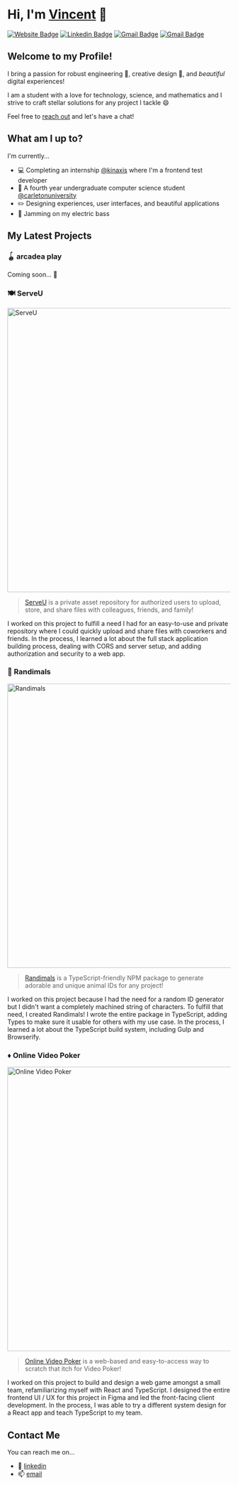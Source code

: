# Hi, I'm [Vincent](https://vincentnguyen.ca) 🌺

[![Website Badge](https://img.shields.io/badge/-vincentnguyen.ca-EF444F?style=flat&logo=google-chrome&logoColor=white&link=https://vincentnguyen.ca)](https://vincentnguyen.ca)
[![Linkedin Badge](https://img.shields.io/badge/-vinhvn-EF444F?style=flat&logo=Linkedin&logoColor=white&link=https://www.linkedin.com/in/vinhvn/)](https://www.linkedin.com/in/vinhvn/)
[![Gmail Badge](https://img.shields.io/badge/-resume.pdf-EF444F?style=flat&logo=pinboard&logoColor=white&link=https://vincentnguyen.ca/resume_2021.pdf)](https://vincentnguyen.ca/resume_2021.pdf)
[![Gmail Badge](https://img.shields.io/badge/-vinhh.nguyen@carleton.ca-EF444F?style=flat&logo=Gmail&logoColor=white&link=mailto:vinhh.nguyen@carleton.ca)](mailto:vinhh.nguyen@carleton.ca)

## Welcome to my Profile!

I bring a passion for robust engineering 🚀, creative design 🎨, and *beautiful* digital experiences!

I am a student with a love for technology, science, and mathematics and I strive to craft stellar solutions for any project I tackle 😄

Feel free to [reach out](#contact-me) and let's have a chat!

## What am I up to?

I'm currently...

- 💻 Completing an internship [@kinaxis](https://kinaxis.com) where I'm a frontend test developer
- 📖 A fourth year undergraduate computer science student [@carletonuniversity](https://carleton.ca)
- ✏️ Designing experiences, user interfaces, and beautiful applications
- 🎸 Jamming on my electric bass

## My Latest Projects

### 🪀 arcadea play

Coming soon... 🤫

### 🍽️ ServeU

<img src="https://s.vincentnguyen.ca/SpinuloseRightAustraliansilkyterrier.png" alt="ServeU" width="640px">

> [ServeU](https://github.com/vinhvn/serve-u) is a private asset repository for authorized users to upload, store, and share files with colleagues, friends, and family!

I worked on this project to fulfill a need I had for an easy-to-use and private repository where I could quickly upload and share files with coworkers and friends. In the process, I learned a lot about the full stack application building process, dealing with CORS and server setup, and adding authorization and security to a web app.

### 🐻 Randimals

<img src="https://i.imgur.com/6gDeANq.png" alt="Randimals" width="640px">

> [Randimals](https://github.com/vinhvn/randimals) is a TypeScript-friendly NPM package to generate adorable and unique animal IDs for any project!

I worked on this project because I had the need for a random ID generator but I didn't want a completely machined string of characters. To fulfill that need, I created Randimals! I wrote the entire package in TypeScript, adding Types to make sure it usable for others with my use case. In the process, I learned a lot about the TypeScript build system, including Gulp and Browserify.

### ♦️ Online Video Poker

<img src="https://i.imgur.com/i7AZcqK.gif" alt="Online Video Poker" width="640px">

> [Online Video Poker](https://github.com/NAEK2K/online-video-poker) is a web-based and easy-to-access way to scratch that itch for Video Poker!

I worked on this project to build and design a web game amongst a small team, refamiliarizing myself with React and TypeScript. I designed the entire frontend UI / UX for this project in Figma and led the front-facing client development. In the process, I was able to try a different system design for a React app and teach TypeScript to my team.

## Contact Me

You can reach me on...

- 🔖 [linkedin](https://www.linkedin.com/in/vinhvn)
- 📫 [email](mailto:vinhh.nguyen@carleton.ca)
